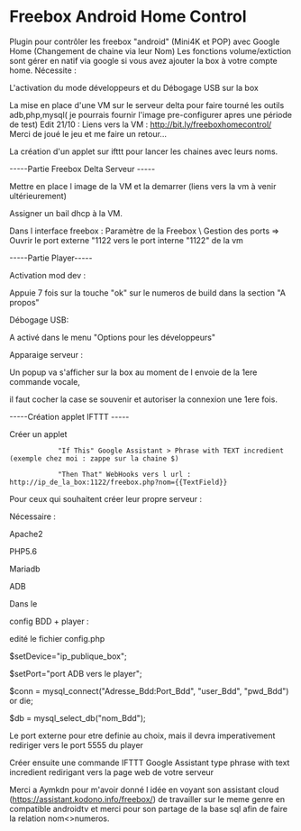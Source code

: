 # Freebox Android Home Control

Plugin pour contrôler les freebox "android" (Mini4K et POP) avec Google Home (Changement de chaine via leur Nom)
Les fonctions volume/extiction sont gérer en natif via google si vous avez ajouter la box à votre compte home.
Nécessite : 

  L'activation du mode développeurs et du Débogage USB sur la box
  
  La mise en place d'une VM sur le serveur delta pour faire tourné les outils adb,php,mysql( je pourrais fournir l'image pre-configurer apres une période de test)
  Edit 21/10 : Liens vers la VM : http://bit.ly/freeboxhomecontrol/
  Merci de joué le jeu et me faire un retour...
  
  La création d'un applet sur ifttt pour lancer les chaines avec leurs noms.
  
  
-----Partie Freebox Delta Serveur -----

Mettre en place l image de la VM et la demarrer (liens vers la vm à venir ultérieurement)

Assigner un bail dhcp à la VM.

Dans l interface freebox : Paramètre de la Freebox \ Gestion des ports => Ouvrir le port externe "1122 vers le port interne "1122" de la vm

-----Partie Player-----

Activation mod dev : 

Appuie 7 fois sur la touche "ok" sur le numeros de build dans la section "A propos"

Débogage USB:

A activé dans le menu "Options pour les développeurs"

Apparaige serveur : 

Un popup va s'afficher sur la box au moment de l envoie de la 1ere commande vocale,

il faut cocher la case se souvenir et autoriser la connexion une 1ere fois.

-----Création applet IFTTT -----

Créer un applet 

                "If This" Google Assistant > Phrase with TEXT incredient  (exemple chez moi : zappe sur la chaine $)

                "Then That" WebHooks vers l url : http://ip_de_la_box:1122/freebox.php?nom={{TextField}}
                
                
Pour ceux qui souhaitent créer leur propre serveur :

Nécessaire : 

  Apache2
  
  PHP5.6
  
  Mariadb
  
  ADB
  
  
Dans le 

config BDD + player : 

edité le fichier config.php


$setDevice="ip_publique_box";

$setPort="port ADB vers le player";

$conn = mysql_connect("Adresse_Bdd:Port_Bdd", "user_Bdd", "pwd_Bdd") or die;

$db = mysql_select_db("nom_Bdd");


Le port externe pour etre definie au choix, mais il devra imperativement rediriger vers le port 5555 du player

Créer ensuite une commande IFTTT Google Assistant type phrase with text incredient redirigant vers la page web de votre serveur


Merci a Aymkdn pour m'avoir donné l idée en voyant son assistant cloud (https://assistant.kodono.info/freebox/) de travailler sur le meme genre en compatible androidtv et merci pour son partage de la base sql afin de faire la relation nom<>numeros.



